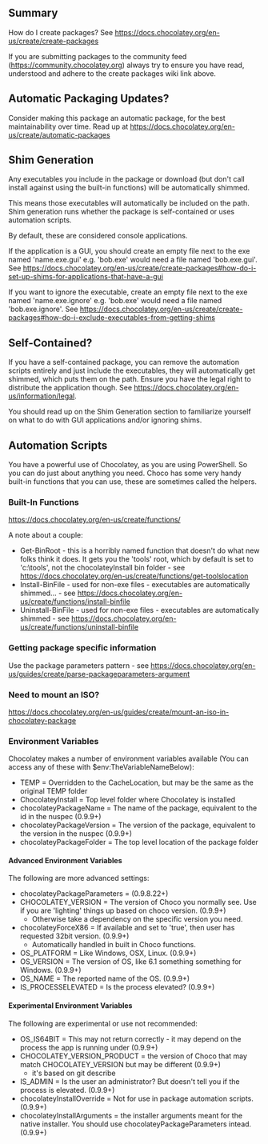 ## Summary
How do I create packages? See https://docs.chocolatey.org/en-us/create/create-packages

If you are submitting packages to the community feed (https://community.chocolatey.org)
always try to ensure you have read, understood and adhere to the create
packages wiki link above.

## Automatic Packaging Updates?
Consider making this package an automatic package, for the best
maintainability over time. Read up at https://docs.chocolatey.org/en-us/create/automatic-packages

## Shim Generation
Any executables you include in the package or download (but don't call 
install against using the built-in functions) will be automatically shimmed.

This means those executables will automatically be included on the path.
Shim generation runs whether the package is self-contained or uses automation 
scripts. 

By default, these are considered console applications.

If the application is a GUI, you should create an empty file next to the exe 
named 'name.exe.gui' e.g. 'bob.exe' would need a file named 'bob.exe.gui'.
See https://docs.chocolatey.org/en-us/create/create-packages#how-do-i-set-up-shims-for-applications-that-have-a-gui

If you want to ignore the executable, create an empty file next to the exe 
named 'name.exe.ignore' e.g. 'bob.exe' would need a file named 
'bob.exe.ignore'. 
See https://docs.chocolatey.org/en-us/create/create-packages#how-do-i-exclude-executables-from-getting-shims

## Self-Contained? 
If you have a self-contained package, you can remove the automation scripts 
entirely and just include the executables, they will automatically get shimmed, 
which puts them on the path. Ensure you have the legal right to distribute 
the application though. See https://docs.chocolatey.org/en-us/information/legal.

You should read up on the Shim Generation section to familiarize yourself 
on what to do with GUI applications and/or ignoring shims.

## Automation Scripts
You have a powerful use of Chocolatey, as you are using PowerShell. So you
can do just about anything you need. Choco has some very handy built-in 
functions that you can use, these are sometimes called the helpers.

### Built-In Functions
https://docs.chocolatey.org/en-us/create/functions/

A note about a couple:
* Get-BinRoot - this is a horribly named function that doesn't do what new folks think it does. It gets you the 'tools' root, which by default is set to 'c:\tools', not the chocolateyInstall bin folder - see https://docs.chocolatey.org/en-us/create/functions/get-toolslocation
* Install-BinFile - used for non-exe files - executables are automatically shimmed... - see https://docs.chocolatey.org/en-us/create/functions/install-binfile
* Uninstall-BinFile - used for non-exe files - executables are automatically shimmed - see https://docs.chocolatey.org/en-us/create/functions/uninstall-binfile

### Getting package specific information
Use the package parameters pattern - see https://docs.chocolatey.org/en-us/guides/create/parse-packageparameters-argument

### Need to mount an ISO?
https://docs.chocolatey.org/en-us/guides/create/mount-an-iso-in-chocolatey-package


### Environment Variables
Chocolatey makes a number of environment variables available (You can access any of these with $env:TheVariableNameBelow):

 * TEMP = Overridden to the CacheLocation, but may be the same as the original TEMP folder
 * ChocolateyInstall = Top level folder where Chocolatey is installed
 * chocolateyPackageName = The name of the package, equivalent to the id in the nuspec (0.9.9+)
 * chocolateyPackageVersion = The version of the package, equivalent to the version in the nuspec (0.9.9+)
 * chocolateyPackageFolder = The top level location of the package folder

#### Advanced Environment Variables
The following are more advanced settings:

 * chocolateyPackageParameters = (0.9.8.22+)
 * CHOCOLATEY_VERSION = The version of Choco you normally see. Use if you are 'lighting' things up based on choco version. (0.9.9+)
    - Otherwise take a dependency on the specific version you need. 
 * chocolateyForceX86 = If available and set to 'true', then user has requested 32bit version. (0.9.9+)
    - Automatically handled in built in Choco functions. 
 * OS_PLATFORM = Like Windows, OSX, Linux. (0.9.9+)
 * OS_VERSION = The version of OS, like 6.1 something something for Windows. (0.9.9+)
 * OS_NAME = The reported name of the OS. (0.9.9+)
 * IS_PROCESSELEVATED = Is the process elevated? (0.9.9+)
 
#### Experimental Environment Variables
The following are experimental or use not recommended:

 * OS_IS64BIT = This may not return correctly - it may depend on the process the app is running under (0.9.9+)
 * CHOCOLATEY_VERSION_PRODUCT = the version of Choco that may match CHOCOLATEY_VERSION but may be different (0.9.9+)
    - it's based on git describe
 * IS_ADMIN = Is the user an administrator? But doesn't tell you if the process is elevated. (0.9.9+)
 * chocolateyInstallOverride = Not for use in package automation scripts. (0.9.9+)
 * chocolateyInstallArguments = the installer arguments meant for the native installer. You should use chocolateyPackageParameters intead. (0.9.9+)

